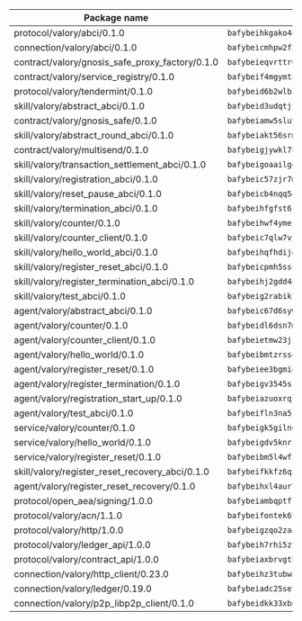 | Package name                                                  | Package hash                                                  |
| ------------------------------------------------------------- | ------------------------------------------------------------- |
| protocol/valory/abci/0.1.0                                    | `bafybeihkgako44fzgurcv4hgbems4ptdtosae4lopnnr75eczb6kx3x2lm` |
| connection/valory/abci/0.1.0                                  | `bafybeicmhpw2f5c3vds6lwlv2q4fa5nd6zonnvgdretrwfly7ylpiofdqq` |
| contract/valory/gnosis_safe_proxy_factory/0.1.0               | `bafybeieqvrttr6fiidrzab5t2toyewixqg7oayvdo64sidi33ouro5ixdu` |
| contract/valory/service_registry/0.1.0                        | `bafybeif4mgymtachjdhyzemxp7oj2i7itusjvrsxw7cheuvhtypizutu5e` |
| protocol/valory/tendermint/0.1.0                              | `bafybeid6b2wlb24g6d3godmqms44qvnpkhlvb27icotuobvnscmdmlhaha` |
| skill/valory/abstract_abci/0.1.0                              | `bafybeid3udqtjtl4txht2z3tm3z3mr2nqtoddtno3u3urxjqjbbpqeelli` |
| contract/valory/gnosis_safe/0.1.0                             | `bafybeiamw5sluyueflxsvzukmayctl3ijc76fx5twstwnc7ons6lw2goa4` |
| skill/valory/abstract_round_abci/0.1.0                        | `bafybeiakt56srmjncoiadhgzufhoot2uitqpfnhaz4furd5rdy3yzdcooq` |
| contract/valory/multisend/0.1.0                               | `bafybeigjywkl7hydjsrkogob3xebj2ifhqwmfhhxoeyrndzhhxi5u6amey` |
| skill/valory/transaction_settlement_abci/0.1.0                | `bafybeigoaailgobtcsfqwesrp4vnrnymf4jdp3vfr4xgylrscuxbglbizu` |
| skill/valory/registration_abci/0.1.0                          | `bafybeic57zjr7m4yibwyb7oqhnt3bwnxhrtxkudamipytochgw4b5ur2ti` |
| skill/valory/reset_pause_abci/0.1.0                           | `bafybeicb4nqq5qsqlrh53tzqwuf2urwdedwshoxikzrvlc6thkur3le2oy` |
| skill/valory/termination_abci/0.1.0                           | `bafybeihfgfst6cahxk5ao4aowicut7imi54h3457qvhsugcyeggjw4ixuu` |
| skill/valory/counter/0.1.0                                    | `bafybeihwf4ymejsriovlv3qqwyf3bkjifsb4ssaogwdgvs37dbwltoj27u` |
| skill/valory/counter_client/0.1.0                             | `bafybeic7qlw7vyovllmu35rb3cag4afduemo6ulr7sfkxtwtrjhlb2a5cq` |
| skill/valory/hello_world_abci/0.1.0                           | `bafybeihqfhdijd2tsebhk7rqnk6yoolxvvropaerpvu4bktu6hhjiwguye` |
| skill/valory/register_reset_abci/0.1.0                        | `bafybeicpmh5ssun43leoic3pg3qxtqnbrvsirvpa3au33hu3i4arqgmqja` |
| skill/valory/register_termination_abci/0.1.0                  | `bafybeihj2gdd4em6b7rrq7b3wsr7wpordclh2gelv2tgnbosqq5m4dmuay` |
| skill/valory/test_abci/0.1.0                                  | `bafybeig2rabik7bwxrwj4faksi6rdehqpwbmlvpejzbmwmeaivxj663rim` |
| agent/valory/abstract_abci/0.1.0                              | `bafybeic67d6sywf6wrmsdlg77rnrm26gdwmmdatvphthbfoqfokpvb6ik4` |
| agent/valory/counter/0.1.0                                    | `bafybeidl6dsn7m7hyv6euvtk4lwffehd4qhru25aeud65rvm5lsfgvqzfy` |
| agent/valory/counter_client/0.1.0                             | `bafybeietmw23jsfhwehuuzomutpxkydylfr7cynmpqrzcxmae2r62lst6e` |
| agent/valory/hello_world/0.1.0                                | `bafybeibmtzrsso6ln3wtz7frviz42epgfjhsymhwylflorjbmorcvuc6ca` |
| agent/valory/register_reset/0.1.0                             | `bafybeiee3bgmiojooqc2ge2ftwurgxzysxctfppsvanm4vrkeozguhnphe` |
| agent/valory/register_termination/0.1.0                       | `bafybeigv3545skgiotf4vmxnpcszycqfzmnurmcxtfbc4fvnj65opjeujq` |
| agent/valory/registration_start_up/0.1.0                      | `bafybeiazuoxrqlkvsygjtkiizjdqg74xjc6nakstby7tp2nbqnashcuqay` |
| agent/valory/test_abci/0.1.0                                  | `bafybeifln3na5zyel3jn7zk3xvxjld6xwor2pore2nmhweio2vzqpejme4` |
| service/valory/counter/0.1.0                                  | `bafybeigk5giln64ynqdhbj5yxaazu5xpgkdfzdsjlfklaab45ulfovsw4i` |
| service/valory/hello_world/0.1.0                              | `bafybeigdv5knr3g5fdzm5w7epvb42luzyhnrxwhewbw4aszzokiyh2hrjy` |
| service/valory/register_reset/0.1.0                           | `bafybeibm5l4wfxdxjc7pnaqzhfcbooysqhy3mm3otqyrcryirvgsfgnkcy` |
| skill/valory/register_reset_recovery_abci/0.1.0               | `bafybeifkkfz6qxebivfsugildfuzpuw64shsnxa723kxgbnx6ybfuxq2ie` |
| agent/valory/register_reset_recovery/0.1.0                    | `bafybeihxl4aur7twnrg2c7jpi4k4fdzviohpamf3gkt3hcjfmw6fqnbooy` |
| protocol/open_aea/signing/1.0.0                               | `bafybeiambqptflge33eemdhis2whik67hjplfnqwieoa6wblzlaf7vuo44` |
| protocol/valory/acn/1.1.0                                     | `bafybeifontek6tvaecatoauiule3j3id6xoktpjubvuqi3h2jkzqg7zh7a` |
| protocol/valory/http/1.0.0                                    | `bafybeigzqo2zaakcjtzzsm6dh4x73v72xg6ctk6muyp5uq5ueb7y34fbxy` |
| protocol/valory/ledger_api/1.0.0                              | `bafybeih7rhi5zvfvwakx5ifgxsz2cfipeecsh7bm3gnudjxtvhrygpcftq` |
| protocol/valory/contract_api/1.0.0                            | `bafybeiaxbrvgtbdrh4lslskuxyp4awyr4whcx3nqq5yrr6vimzsxg5dy64` |
| connection/valory/http_client/0.23.0                          | `bafybeihz3tubwado7j3wlivndzzuj3c6fdsp4ra5r3nqixn3ufawzo3wii` |
| connection/valory/ledger/0.19.0                               | `bafybeiadc25se7dgnn4mufztwpzdono4xsfs45qknzdqyi3gckn6ccuv44` |
| connection/valory/p2p_libp2p_client/0.1.0                     | `bafybeidkk33xbga54szmitk6uwsi3ef56hbbdbuasltqtiyki34hgfpnxa` |
